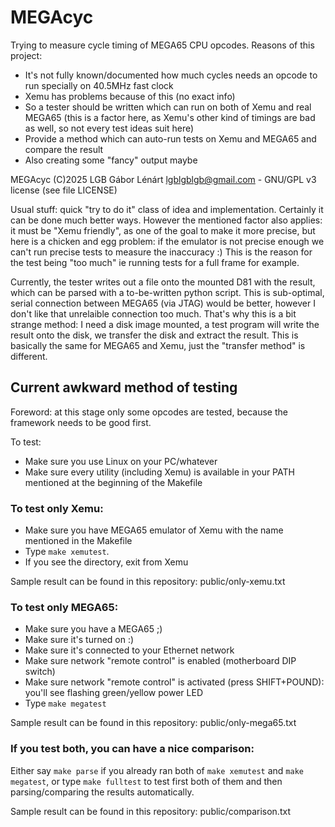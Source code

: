 # MEGAcyc

Trying to measure cycle timing of MEGA65 CPU opcodes. Reasons of this project:

* It's not fully known/documented how much cycles needs an opcode to run specially on 40.5MHz fast clock
* Xemu has problems because of this (no exact info)
* So a tester should be written which can run on both of Xemu and real MEGA65
  (this is a factor here, as Xemu's other kind of timings are bad as well, so not every test ideas suit here)
* Provide a method which can auto-run tests on Xemu and MEGA65 and compare the result
* Also creating some "fancy" output maybe

MEGAcyc (C)2025 LGB Gábor Lénárt lgblgblgb@gmail.com - GNU/GPL v3 license (see file LICENSE)

Usual stuff: quick "try to do it" class of idea and implementation. Certainly it can be done much better ways.
However the mentioned factor also applies: it must be "Xemu friendly", as one of the goal to make it more
precise, but here is a chicken and egg problem: if the emulator is not precise enough we can't run precise
tests to measure the inaccuracy :) This is the reason for the test being "too much" ie running tests for
a full frame for example.

Currently, the tester writes out a file onto the mounted D81 with the result, which can be parsed with
a to-be-written python script. This is sub-optimal, serial connection between MEGA65 (via JTAG) would be
better, however I don't like that unrelaible connection too much. That's why this is a bit strange method:
I need a disk image mounted, a test program will write the result onto the disk, we transfer the disk
and extract the result. This is basically the same for MEGA65 and Xemu, just the "transfer method" is
different.

## Current awkward method of testing

Foreword: at this stage only some opcodes are tested, because the framework needs to be good first.

To test:

* Make sure you use Linux on your PC/whatever
* Make sure every utility (including Xemu) is available in your PATH mentioned at the beginning of the Makefile

### To test only Xemu:

* Make sure you have MEGA65 emulator of Xemu with the name mentioned in the Makefile
* Type `make xemutest`.
* If you see the directory, exit from Xemu

Sample result can be found in this repository: public/only-xemu.txt

### To test only MEGA65:

* Make sure you have a MEGA65 ;)
* Make sure it's turned on :)
* Make sure it's connected to your Ethernet network
* Make sure network "remote control" is enabled (motherboard DIP switch)
* Make sure network "remote control" is activated (press SHIFT+POUND): you'll see flashing green/yellow power LED
* Type `make megatest`

Sample result can be found in this repository: public/only-mega65.txt

### If you test both, you can have a nice comparison:

Either say `make parse` if you already ran both of `make xemutest` and `make megatest`, or type `make fulltest`
to test first both of them and then parsing/comparing the results automatically.

Sample result can be found in this repository: public/comparison.txt
